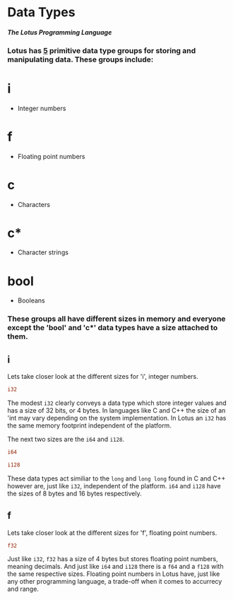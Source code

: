 # Data Types

#### _The Lotus Programming Language_

### Lotus has <u>5</u> primitive data type groups for storing and manipulating data. These groups include:

# i

- Integer numbers

# f

- Floating point numbers

# c

- Characters

# c\*

- Character strings

# bool

- Booleans

### These groups all have different sizes in memory and everyone except the 'bool' and 'c\*' data types have a size attached to them.

## i

Lets take closer look at the different sizes for 'i', integer numbers.

```rust
i32
```

The modest `i32` clearly conveys a data type which store integer values and has a size of 32 bits, or 4 bytes. In languages like C and C++ the size of an 'int may vary depending on the system implementation. In Lotus an `i32` has the same memory footprint independent of the platform.

The next two sizes are the `i64` and `i128`.

```rust
i64
```

```rust
i128
```

These data types act similiar to the `long` and `long long` found in C and C++ however are, just like `i32`, independent of the platform. `i64` and `i128` have the sizes of 8 bytes and 16 bytes respectively.

## f

Lets take closer look at the different sizes for 'f', floating point numbers.

```rust
f32
```

Just like `i32`, `f32` has a size of 4 bytes but stores floating point numbers, meaning decimals. And just like `i64` and `i128` there is a `f64` and a `f128` with the same respective sizes. Floating point numbers in Lotus have, just like any other programming language, a trade-off when it comes to accurrecy and range.
